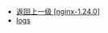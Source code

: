 - [返回上一级 [nginx-1.24.0]](page/服务部署/Nginx/模板/nginx-1.24.0/)
- [logs](page/服务部署/Nginx/模板/nginx-1.24.0/logs/)
